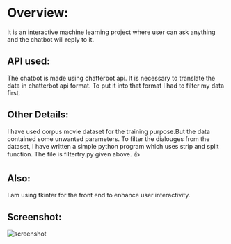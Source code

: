 # Overview:
It is an interactive machine learning project where user can ask anything and the chatbot will reply to it.

## API used:
The chatbot is made using chatterbot api.
It is necessary to translate the data in chatterbot api format.
To put it into that format I had to filter my data first.

## Other Details:
I have used corpus movie dataset for the training purpose.But the data contained some unwanted parameters.
To filter the dialouges from the dataset, I have written a simple python program which uses strip and split function.
The file is filtertry.py given above. :+1:

## Also:
I am using tkinter for the front end to enhance user interactivity. 

## Screenshot:
![screenshot](https://user-images.githubusercontent.com/30776930/42116443-dd667d78-7c14-11e8-9a8f-1fb888b29cb7.PNG)
